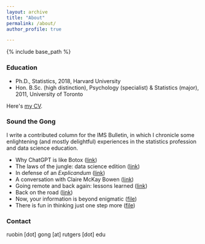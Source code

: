 ```yaml
---
layout: archive
title: "About"
permalink: /about/
author_profile: true

---
```


{% include base_path %}

### Education

* Ph.D., Statistics, 2018, Harvard University
* Hon. B.Sc. (high distinction), Psychology (specialist) & Statistics (major), 2011, University of Toronto

Here's [my CV](https://RuobinGong.github.io/files/RG-cv.pdf).


### Sound the Gong

I write a contributed column for the IMS Bulletin, in which I chronicle some enlightening (and mostly delightful) experiences in the statistics profession and data science education.

* Why ChatGPT is like Botox ([link](https://imstat.org/2023/07/16/sound-the-gong-why-chatgpt-is-like-botox/))
* The laws of the jungle: data science edition ([link](https://imstat.org/2022/12/13/sound-the-gong-the-laws-of-the-jungle-data-science-edition/))
* In defense of an _Explicandum_ ([link](https://imstat.org/2022/10/01/sound-the-gong-in-defense-of-an-explicandum/))
* A conversation with Claire McKay Bowen ([link](https://imstat.org/2022/04/01/ruobin-gong-interviews-claire-mckay-bowen/))
* Going remote and back again: lessons learned ([link](https://imstat.org/2021/08/31/going-remote-and-back-again-lessons-learned/))
* Back on the road ([link](https://imstat.org/2021/03/29/sound-the-gong-back-on-the-road/))
* Now, your information is beyond enigmatic ([file](https://RuobinGong.github.io/files/Gong2020-IMS49-2.pdf))
* There is fun in thinking just one step more ([file](https://RuobinGong.github.io/files/Gong2018-IMS47-8.pdf))



### Contact

ruobin [dot] gong [at] rutgers [dot] edu
